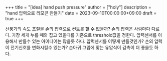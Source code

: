 +++
title = "[idea] hand push pressure"
author = ["holy"]
description = "hand 압력으로 리모콘 만들기"
date = 2023-09-10T00:00:00+09:00
draft = true
+++

선풍기의 속도 조절을 손의 압력으로 컨트롤 할 수 없을까?  손의 압력은
사람마다 다르다. 가장 세게 누를 때와 잡고 있을때를 기준으로
threshold값을 정한다.  압력센서를 이용해서 만들수 있는 아이디어는
많을듯 하다.  압력센서를 어떻게 만들것인가?  손의 압력이 전기신호를
변화시킬수 있는가? 손아귀 그립에 맞는 유압식이 감촉이 더 좋을듯 하다.
